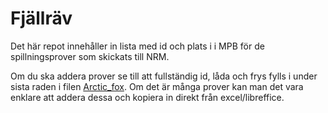 # Fjällräv 
Det här repot innehåller in lista med id och plats i i MPB för de spillningsprover som skickats till NRM.

Om du ska addera prover se till att fullständig id, låda och frys fylls i under sista raden i filen [Arctic_fox](https://github.com/CGI-NRM/Fjallrav_prover/blob/master/Arctic_fox). Om det är många prover kan man det vara enklare att addera dessa och kopiera in direkt från excel/libreffice.


